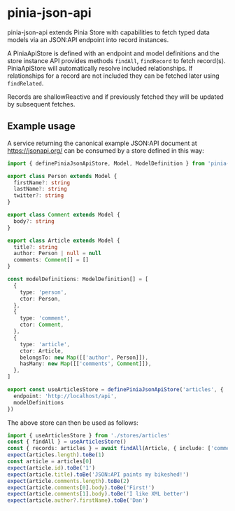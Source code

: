 # pinia-json-api

pinia-json-api extends Pinia Store with capabilities to fetch typed data models via an JSON:API endpoint into record instances.

A PiniaApiStore is defined with an endpoint and model definitions and the store instance API provides methods `findAll`, `findRecord` to fetch record(s). PiniaApiStore will automatically resolve included relationships. If relationships for a record are not included they can be fetched later using `findRelated`.

Records are shallowReactive and if previously fetched they will be updated by subsequent fetches.

## Example usage

A service returning the canonical example JSON:API document at https://jsonapi.org/ can be consumed by a store defined in this way:

```ts
import { definePiniaJsonApiStore, Model, ModelDefinition } from 'pinia-json-api'

export class Person extends Model {
  firstName?: string
  lastName?: string
  twitter?: string
}

export class Comment extends Model {
  body?: string
}

export class Article extends Model {
  title?: string
  author: Person | null = null
  comments: Comment[] = []
}

const modelDefinitions: ModelDefinition[] = [
  {
    type: 'person',
    ctor: Person,
  },
  {
    type: 'comment',
    ctor: Comment,
  },
  {
    type: 'article',
    ctor: Article,
    belongsTo: new Map([['author', Person]]),
    hasMany: new Map([['comments', Comment]]),
  },
]

export const useArticlesStore = definePiniaJsonApiStore('articles', {
  endpoint: 'http://localhost/api',
  modelDefinitions
})
```

The above store can then be used as follows:

```ts
import { useArticlesStore } from './stores/articles'
const { findAll } = useArticlesStore()
const { records: articles } = await findAll(Article, { include: ['comments', 'author'] })
expect(articles.length).toBe(1)
const article = articles[0]
expect(article.id).toBe('1')
expect(article.title).toBe('JSON:API paints my bikeshed!')
expect(article.comments.length).toBe(2)
expect(article.comments[0].body).toBe('First!')
expect(article.comments[1].body).toBe('I like XML better')
expect(article.author?.firstName).toBe('Dan')
```